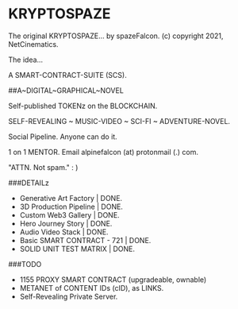 # KRYPTOSPAZE
The original KRYPTOSPAZE... by spazeFalcon.
(c) copyright 2021, NetCinematics.

The idea...

A SMART-CONTRACT-SUITE (SCS).

##A~DIGITAL~GRAPHICAL~NOVEL

Self-published TOKENz on the BLOCKCHAIN.

SELF-REVEALING ~ MUSIC-VIDEO ~ SCI-FI ~ ADVENTURE-NOVEL.

Social Pipeline. Anyone can do it.

1 on 1 MENTOR. Email alpinefalcon (at) protonmail (.) com.

"ATTN. Not spam." : )

###DETAILz

- Generative Art Factory | DONE.
- 3D Production Pipeline | DONE.
- Custom Web3 Gallery | DONE.
- Hero Journey Story | DONE.
- Audio Video Stack | DONE.
- Basic SMART CONTRACT - 721 | DONE.
- SOLID UNIT TEST MATRIX | DONE.

###TODO
- 1155 PROXY SMART CONTRACT (upgradeable, ownable)
- METANET of CONTENT IDs (cID), as LINKS.
- Self-Revealing Private Server.
